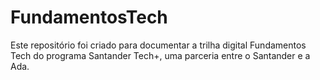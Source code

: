 # FundamentosTech
Este repositório foi criado para documentar a trilha digital Fundamentos Tech do programa Santander Tech+, uma parceria entre o Santander e a Ada.
